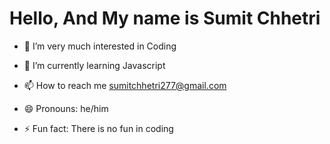 # Hello, And My name is Sumit Chhetri 

- 👀 I’m very much interested in Coding

- 🌱 I’m currently learning Javascript 

- 📫 How to reach me sumitchhetri277@gmail.com

- 😄 Pronouns: he/him

 
- ⚡ Fun fact: There is no fun in coding

<!---
JurgenHonest/JurgenHonest is a ✨ special ✨ repository because its `README.md` (this file) appears on your GitHub profile.
You can click the Preview link to take a look at your changes.
--->
